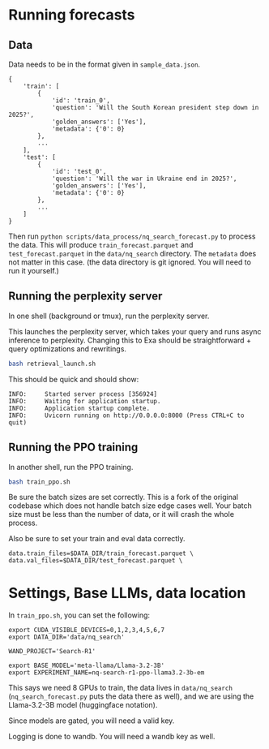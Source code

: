 # Running forecasts 

## Data

Data needs to be in the format given in `sample_data.json`.

```
{
    'train': [
        {
            'id': 'train_0',
            'question': 'Will the South Korean president step down in 2025?',
            'golden_answers': ['Yes'],
            'metadata': {'0': 0}
        },
        ...
    ],
    'test': [
        {
            'id': 'test_0',
            'question': 'Will the war in Ukraine end in 2025?',
            'golden_answers': ['Yes'],
            'metadata': {'0': 0}
        },
        ...
    ]
}
```

Then run `python scripts/data_process/nq_search_forecast.py` to process the data. This will produce `train_forecast.parquet` and `test_forecast.parquet` in the `data/nq_search` directory. The `metadata` does not matter in this case. (the data directory is git ignored. You will need to run it yourself.)


## Running the perplexity server

In one shell (background or tmux), run the perplexity server.

This launches the perplexity server, which takes your query and runs async inference to perplexity. Changing this to Exa should be straightforward + query optimizations and rewritings.

```bash
bash retrieval_launch.sh
```

This should be quick and should show:

```
INFO:     Started server process [356924]
INFO:     Waiting for application startup.
INFO:     Application startup complete.
INFO:     Uvicorn running on http://0.0.0.0:8000 (Press CTRL+C to quit)
```

## Running the PPO training

In another shell, run the PPO training.

```bash
bash train_ppo.sh
```

Be sure the batch sizes are set correctly. This is a fork of the original codebase which does not handle batch size edge cases well. Your batch size must be less than the number of data, or it will crash the whole process. 

Also be sure to set your train and eval data correctly.

```
data.train_files=$DATA_DIR/train_forecast.parquet \
data.val_files=$DATA_DIR/test_forecast.parquet \
```

# Settings, Base LLMs, data location

In `train_ppo.sh`, you can set the following:
```
export CUDA_VISIBLE_DEVICES=0,1,2,3,4,5,6,7
export DATA_DIR='data/nq_search'

WAND_PROJECT='Search-R1'

export BASE_MODEL='meta-llama/Llama-3.2-3B'
export EXPERIMENT_NAME=nq-search-r1-ppo-llama3.2-3b-em
```

This says we need 8 GPUs to train, the data lives in `data/nq_search` (`nq_search_forecast.py` puts the data there as well), and we are using the Llama-3.2-3B model (huggingface notation).

Since models are gated, you will need a valid key.

Logging is done to wandb. You will need a wandb key as well.